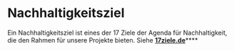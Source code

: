 # Nachhaltigkeitsziel

Ein Nachhaltigkeitsziel ist eines der 17 Ziele der Agenda für Nachhaltigkeit, die den Rahmen für unsere Projekte bieten. Siehe [**17ziele.de**](https://17ziele.de/)\*\*\*\*

